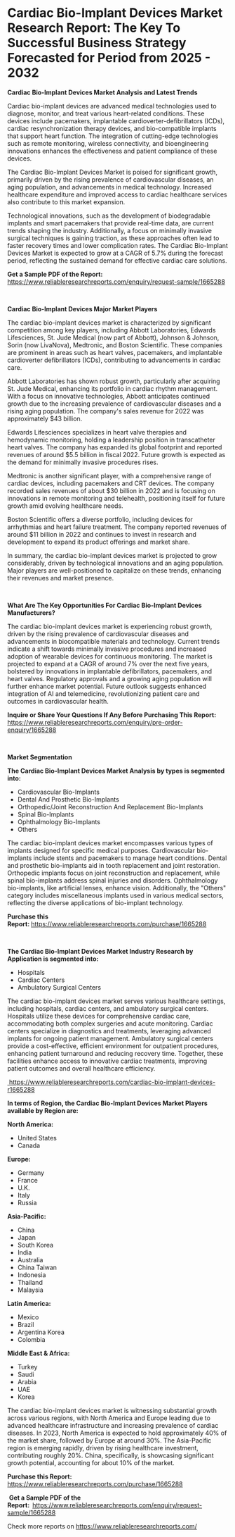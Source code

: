 <p><h1>Cardiac Bio-Implant Devices Market Research Report: The Key To Successful Business Strategy Forecasted for Period from 2025 - 2032</h1></p><p><strong>Cardiac Bio-Implant Devices Market Analysis and Latest Trends</strong></p>
<p><p>Cardiac bio-implant devices are advanced medical technologies used to diagnose, monitor, and treat various heart-related conditions. These devices include pacemakers, implantable cardioverter-defibrillators (ICDs), cardiac resynchronization therapy devices, and bio-compatible implants that support heart function. The integration of cutting-edge technologies such as remote monitoring, wireless connectivity, and bioengineering innovations enhances the effectiveness and patient compliance of these devices.</p><p>The Cardiac Bio-Implant Devices Market is poised for significant growth, primarily driven by the rising prevalence of cardiovascular diseases, an aging population, and advancements in medical technology. Increased healthcare expenditure and improved access to cardiac healthcare services also contribute to this market expansion. </p><p>Technological innovations, such as the development of biodegradable implants and smart pacemakers that provide real-time data, are current trends shaping the industry. Additionally, a focus on minimally invasive surgical techniques is gaining traction, as these approaches often lead to faster recovery times and lower complication rates. The Cardiac Bio-Implant Devices Market is expected to grow at a CAGR of 5.7% during the forecast period, reflecting the sustained demand for effective cardiac care solutions.</p></p>
<p><strong>Get a Sample PDF of the Report:&nbsp;</strong> <a href="https://www.reliableresearchreports.com/enquiry/request-sample/1665288?utm_campaign=2720&utm_medium=2&utm_source=Github&utm_content=ia&utm_term=03032025&utm_id=cardiac-bio-implant-devices">https://www.reliableresearchreports.com/enquiry/request-sample/1665288</a></p>
<p>&nbsp;</p>
<p><strong>Cardiac Bio-Implant Devices Major Market Players</strong></p>
<p><p>The cardiac bio-implant devices market is characterized by significant competition among key players, including Abbott Laboratories, Edwards Lifesciences, St. Jude Medical (now part of Abbott), Johnson & Johnson, Sorin (now LivaNova), Medtronic, and Boston Scientific. These companies are prominent in areas such as heart valves, pacemakers, and implantable cardioverter defibrillators (ICDs), contributing to advancements in cardiac care.</p><p>Abbott Laboratories has shown robust growth, particularly after acquiring St. Jude Medical, enhancing its portfolio in cardiac rhythm management. With a focus on innovative technologies, Abbott anticipates continued growth due to the increasing prevalence of cardiovascular diseases and a rising aging population. The company's sales revenue for 2022 was approximately $43 billion.</p><p>Edwards Lifesciences specializes in heart valve therapies and hemodynamic monitoring, holding a leadership position in transcatheter heart valves. The company has expanded its global footprint and reported revenues of around $5.5 billion in fiscal 2022. Future growth is expected as the demand for minimally invasive procedures rises.</p><p>Medtronic is another significant player, with a comprehensive range of cardiac devices, including pacemakers and CRT devices. The company recorded sales revenues of about $30 billion in 2022 and is focusing on innovations in remote monitoring and telehealth, positioning itself for future growth amid evolving healthcare needs.</p><p>Boston Scientific offers a diverse portfolio, including devices for arrhythmias and heart failure treatment. The company reported revenues of around $11 billion in 2022 and continues to invest in research and development to expand its product offerings and market share.</p><p>In summary, the cardiac bio-implant devices market is projected to grow considerably, driven by technological innovations and an aging population. Major players are well-positioned to capitalize on these trends, enhancing their revenues and market presence.</p></p>
<p>&nbsp;</p>
<p><strong>What Are The Key Opportunities For Cardiac Bio-Implant Devices Manufacturers?</strong></p>
<p><p>The cardiac bio-implant devices market is experiencing robust growth, driven by the rising prevalence of cardiovascular diseases and advancements in biocompatible materials and technology. Current trends indicate a shift towards minimally invasive procedures and increased adoption of wearable devices for continuous monitoring. The market is projected to expand at a CAGR of around 7% over the next five years, bolstered by innovations in implantable defibrillators, pacemakers, and heart valves. Regulatory approvals and a growing aging population will further enhance market potential. Future outlook suggests enhanced integration of AI and telemedicine, revolutionizing patient care and outcomes in cardiovascular health.</p></p>
<p><strong>Inquire or Share Your Questions If Any Before Purchasing This Report:</strong> <a href="https://www.reliableresearchreports.com/enquiry/pre-order-enquiry/1665288?utm_campaign=2720&utm_medium=2&utm_source=Github&utm_content=ia&utm_term=03032025&utm_id=cardiac-bio-implant-devices">https://www.reliableresearchreports.com/enquiry/pre-order-enquiry/1665288</a></p>
<p>&nbsp;</p>
<p><strong>Market Segmentation</strong></p>
<p><strong>The Cardiac Bio-Implant Devices Market Analysis by types is segmented into:</strong></p>
<p><ul><li>Cardiovascular Bio-Implants</li><li>Dental And Prosthetic Bio-Implants</li><li>Orthopedic/Joint Reconstruction And Replacement Bio-Implants</li><li>Spinal Bio-Implants</li><li>Ophthalmology Bio-Implants</li><li>Others</li></ul></p>
<p><p>The cardiac bio-implant devices market encompasses various types of implants designed for specific medical purposes. Cardiovascular bio-implants include stents and pacemakers to manage heart conditions. Dental and prosthetic bio-implants aid in tooth replacement and joint restoration. Orthopedic implants focus on joint reconstruction and replacement, while spinal bio-implants address spinal injuries and disorders. Ophthalmology bio-implants, like artificial lenses, enhance vision. Additionally, the "Others" category includes miscellaneous implants used in various medical sectors, reflecting the diverse applications of bio-implant technology.</p></p>
<p><strong>Purchase this Report:&nbsp;</strong><a href="https://www.reliableresearchreports.com/purchase/1665288?utm_campaign=2720&utm_medium=2&utm_source=Github&utm_content=ia&utm_term=03032025&utm_id=cardiac-bio-implant-devices">https://www.reliableresearchreports.com/purchase/1665288</a></p>
<p>&nbsp;</p>
<p><strong>The Cardiac Bio-Implant Devices Market Industry Research by Application is segmented into:</strong></p>
<p><ul><li>Hospitals</li><li>Cardiac Centers</li><li>Ambulatory Surgical Centers</li></ul></p>
<p><p>The cardiac bio-implant devices market serves various healthcare settings, including hospitals, cardiac centers, and ambulatory surgical centers. Hospitals utilize these devices for comprehensive cardiac care, accommodating both complex surgeries and acute monitoring. Cardiac centers specialize in diagnostics and treatments, leveraging advanced implants for ongoing patient management. Ambulatory surgical centers provide a cost-effective, efficient environment for outpatient procedures, enhancing patient turnaround and reducing recovery time. Together, these facilities enhance access to innovative cardiac treatments, improving patient outcomes and overall healthcare efficiency.</p></p>
<p><a href="https://www.reliableresearchreports.com/cardiac-bio-implant-devices-r1665288?utm_campaign=2720&utm_medium=2&utm_source=Github&utm_content=ia&utm_term=03032025&utm_id=cardiac-bio-implant-devices">&nbsp;https://www.reliableresearchreports.com/cardiac-bio-implant-devices-r1665288</a></p>
<p><strong>In terms of Region, the Cardiac Bio-Implant Devices Market Players available by Region are:</strong></p>
<p>
    <p> <strong> North America: </strong>
        <ul>
            <li>United States</li>
            <li>Canada</li>
        </ul>
        </p> 
    <p> <strong> Europe: </strong>
        <ul>
            <li>Germany</li>
            <li>France</li>
            <li>U.K.</li>
            <li>Italy</li>
            <li>Russia</li>
        </ul>
        </p> 
    <p> <strong> Asia-Pacific: </strong>
        <ul>
            <li>China</li>
            <li>Japan</li>
            <li>South Korea</li>
            <li>India</li>
            <li>Australia</li>
            <li>China Taiwan</li>
            <li>Indonesia</li>
            <li>Thailand</li>
            <li>Malaysia</li>
        </ul>
        </p> 
    <p> <strong> Latin America: </strong>
        <ul>
            <li>Mexico</li>
            <li>Brazil</li>
            <li>Argentina Korea</li>
            <li>Colombia</li>
        </ul>
        </p> 
    <p> <strong> Middle East & Africa: </strong>
        <ul>
            <li>Turkey</li>
            <li>Saudi</li>
            <li>Arabia</li>
            <li>UAE</li>
            <li>Korea</li>
        </ul>
    </p>
    </p>
<p><p>The cardiac bio-implant devices market is witnessing substantial growth across various regions, with North America and Europe leading due to advanced healthcare infrastructure and increasing prevalence of cardiac diseases. In 2023, North America is expected to hold approximately 40% of the market share, followed by Europe at around 30%. The Asia-Pacific region is emerging rapidly, driven by rising healthcare investment, contributing roughly 20%. China, specifically, is showcasing significant growth potential, accounting for about 10% of the market.</p></p>
<p><strong>Purchase this Report: </strong><a href="https://www.reliableresearchreports.com/purchase/1665288?utm_campaign=2720&utm_medium=2&utm_source=Github&utm_content=ia&utm_term=03032025&utm_id=cardiac-bio-implant-devices">https://www.reliableresearchreports.com/purchase/1665288</a></p>
<p>&nbsp;<strong>Get a Sample PDF of the Report:&nbsp;&nbsp;</strong><a href="https://www.reliableresearchreports.com/enquiry/request-sample/1665288?utm_campaign=2720&utm_medium=2&utm_source=Github&utm_content=ia&utm_term=03032025&utm_id=cardiac-bio-implant-devices">https://www.reliableresearchreports.com/enquiry/request-sample/1665288</a></p>
<p><strong></strong></p>
<p>Check more reports on <a href="https://www.reliableresearchreports.com/?utm_campaign=2720&utm_medium=2&utm_source=Github&utm_content=ia&utm_term=03032025&utm_id=cardiac-bio-implant-devices">https://www.reliableresearchreports.com/</a></p>